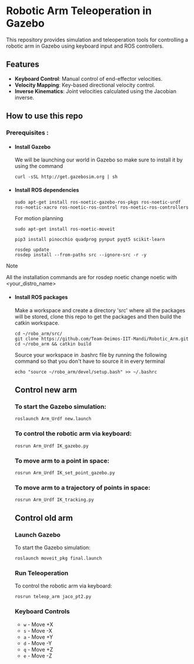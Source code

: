 # Robotic Arm Teleoperation in Gazebo
This repository provides simulation and teleoperation tools for controlling a robotic arm in Gazebo using keyboard input and ROS controllers.

## Features
- **Keyboard Control**: Manual control of end-effector velocities.
- **Velocity Mapping**: Key-based directional velocity control.
- **Inverse Kinematics**: Joint velocities calculated using the Jacobian inverse.

## How to use this repo
### Prerequisites :
- #### Install Gazebo
  We will be launching our world in Gazebo so make sure to install it by using the command 
  ```
  curl -sSL http://get.gazebosim.org | sh
  ```
- #### Install ROS dependencies

  ```
  sudo apt-get install ros-noetic-gazebo-ros-pkgs ros-noetic-urdf ros-noetic-xacro ros-noetic-ros-control ros-noetic-ros-controllers
  ```
  For motion planning
  ```
  sudo apt-get install ros-noetic-moveit
  ```

  ```
  pip3 install pinocchio quadprog pynput pyqt5 scikit-learn
  ```
  ```
  rosdep update
  rosdep install --from-paths src --ignore-src -r -y
  ```

> [!NOTE]
> All the installation commands are for rosdep noetic change noetic with <your_distro_name>

- #### Install ROS packages
  Make a workspace and create a directory 'src' where all the packages will be stored, clone this repo to get the packages and then build the catkin workspace.
  ```
  cd ~/robo_arm/src/
  git clone https://github.com/Team-Deimos-IIT-Mandi/Robotic_Arm.git
  cd ~/robo_arm && catkin build
  ```
  Source your workspace in .bashrc file by running the following command so that you don't have to source it in every terminal
  ```
  echo "source ~/robo_arm/devel/setup.bash" >> ~/.bashrc
  ```

  ## Control new arm

  ### To start the Gazebo simulation:
  
  ```
  roslaunch Arm_Urdf new.launch
  ```

  ### To control the robotic arm via keyboard:
  
  ```
  rosrun Arm_Urdf IK_gazebo.py
  ```

  ### To move arm to a point in space:

  ```
  rosrun Arm_Urdf IK_set_point_gazebo.py
  ```
  ### To move arm to a trajectory of points in space:
  
  ```
  rosrun Arm_Urdf IK_tracking.py
  ```
  
  ## Control old arm

  ### Launch Gazebo
  To start the Gazebo simulation:
  
  ```
  roslaunch moveit_pkg final.launch
  ```
  ### Run Teleoperation
  To control the robotic arm via keyboard:
  
  ```
  rosrun teleop_arm jaco_pt2.py
  ```

  ### Keyboard Controls
  - `w` - Move +X
  - `s` - Move -X
  - `a` - Move +Y
  - `d` - Move -Y
  - `q` - Move +Z
  - `e` - Move -Z

